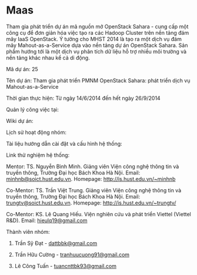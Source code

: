 Maas
====

Tham gia phát triển dự án mã nguồn mở OpenStack Sahara - cung cấp một công cụ để đơn giản hóa việc tạo ra các Hadoop Cluster trên nền tảng đám mây IaaS OpenStack. Ý tưởng cho MHST 2014 là tạo ra một dịch vụ đám mây Mahout-as-a-Service dựa vào nền tảng dự án OpenStack Sahara.  Sản phẩm  hướng tới là một dịch vụ phân tích dữ liệu hỗ trợ nhiều môi trường và nền tảng khác nhau kể cả di động.

Mã dự án: 25

Tên dự án: Tham gia phát triển PMNM OpenStack Sahara: phát triển dịch vụ Mahout-as-a-Service

Thời gian thực hiện: Từ ngày 14/6/2014 đến hết ngày 26/9/2014

Quản lý công việc tại: 

Wiki dự án: 

Lịch sử hoạt động nhóm:

Tài liệu hướng dẫn cài đặt và cấu hình hệ thống:

Link thử nghiệm hệ thống:


Mentor: TS. Nguyễn Bình Minh. Giảng viên Viện công nghệ thông tin và truyền thông, Trường Đại học Bách Khoa Hà Nội. Email: minhnb@soict.hust.edu.vn. Homepage: http://is.hust.edu.vn/~minhnb

Co-Mentor: TS. Trần Việt Trung. Giảng viên Viện công nghệ thông tin và truyền thông, Trường Đại học Bách Khoa Hà Nội. Email: trungtv@soict.hust.edu.vn. Homepage: http://is.hust.edu.vn/~trungtv/

Co-Mentor: KS. Lê Quang Hiếu. Viện nghiên cứu và phát triển Viettel (Viettel R&D). Email: hieulq19@gmail.com

Thành viên nhóm:
1. Trần Sỹ Đạt - dattbbk@gmail.com 

2. Trần Hữu Cường - tranhuucuong91@gmail.com

3. Lê Công Tuấn - tuancnttbk93@gmail.com
